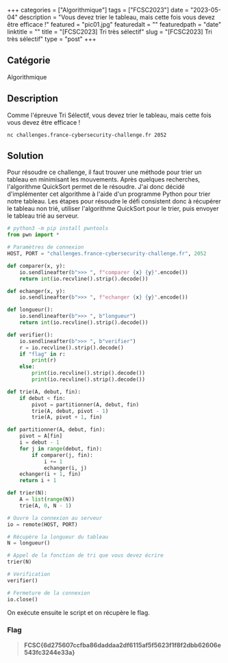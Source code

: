 +++
categories = ["Algorithmique"]
tags = ["FCSC2023"]
date = "2023-05-04"
description = "Vous devez trier le tableau, mais cette fois vous devez être efficace !"
featured = "pic01.jpg"
featuredalt = ""
featuredpath = "date"
linktitle = ""
title = "[FCSC2023] Tri très sélectif"
slug = "[FCSC2023] Tri très sélectif"
type = "post"
+++

## Catégorie 

Algorithmique

## Description 

Comme l'épreuve Tri Sélectif, vous devez trier le tableau, mais cette fois vous devez être efficace !

`nc challenges.france-cybersecurity-challenge.fr 2052`

## Solution 

Pour résoudre ce challenge, il faut trouver une méthode pour trier un tableau en minimisant les mouvements. Après quelques recherches, l'algorithme QuickSort permet de le résoudre. J'ai donc décidé d'implémenter cet algorithme à l'aide d'un programme Python pour trier notre tableau. 
Les étapes pour résoudre le défi consistent donc à récupérer le tableau non trié, utiliser l'algorithme QuickSort pour le trier, puis envoyer le tableau trié au serveur.

```py
# python3 -m pip install pwntools
from pwn import *

# Paramètres de connexion
HOST, PORT = "challenges.france-cybersecurity-challenge.fr", 2052

def comparer(x, y):
	io.sendlineafter(b">>> ", f"comparer {x} {y}".encode())
	return int(io.recvline().strip().decode())

def echanger(x, y):
	io.sendlineafter(b">>> ", f"echanger {x} {y}".encode())

def longueur():
	io.sendlineafter(b">>> ", b"longueur")
	return int(io.recvline().strip().decode())

def verifier():
	io.sendlineafter(b">>> ", b"verifier")
	r = io.recvline().strip().decode()
	if "flag" in r:
		print(r)
	else:
		print(io.recvline().strip().decode())
		print(io.recvline().strip().decode())

def trie(A, debut, fin):
    if debut < fin:
        pivot = partitionner(A, debut, fin)
        trie(A, debut, pivot - 1)
        trie(A, pivot + 1, fin)

def partitionner(A, debut, fin):
    pivot = A[fin]
    i = debut - 1
    for j in range(debut, fin):
        if comparer(j, fin):
            i += 1
            echanger(i, j)
    echanger(i + 1, fin)
    return i + 1

def trier(N):
    A = list(range(N))
    trie(A, 0, N - 1)

# Ouvre la connexion au serveur
io = remote(HOST, PORT)

# Récupère la longueur du tableau
N = longueur()

# Appel de la fonction de tri que vous devez écrire
trier(N)

# Verification
verifier()

# Fermeture de la connexion
io.close()
```

On exécute ensuite le script et on récupère le flag.

### Flag 

> **FCSC{6d275607ccfba86daddaa2df6115af5f5623f1f8f2dbb62606e543fc3244e33a}**